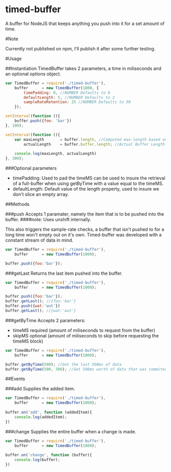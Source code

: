 timed-buffer
============

A buffer for NodeJS that keeps anything you push into it for a set amount of time.

#Note

Currently not published on npm, I'll publish it after some further testing.

#Usage

##Instantiation
TimedBuffer takes 2 parameters, a time in miliseconds and an optional options object.

```javascript
var TimedBuffer = require('./timed-buffer'),
	buffer      = new TimedBuffer(1000, {
		timePadding: 0, //NUMBER Defaults to 0
		defaultLength: 5, //NUMBER Defaults to 2
		sampleRateRetention: 25 //NUMBER Defaults to 50
	});

setInterval(function (){
	buffer.push({foo: 'bar'})
}, 100);

setInterval(function (){
	var maxLength       = buffer.length, //Computed max-length based on sample rate
		actualLength    = buffer.buffer.length; //Actual Buffer Length
	
	console.log(maxLength, actualLength) 
}, 300);
```

###Optional parameters
- timePadding: Used to pad the timeMS can be used to insure the retrieval of a full-buffer when using getByTime with a value equal to the timeMS.
- defaultLength: Default value of the length property, used to insure we don't slice an empty array.

##Methods

###push
Accepts 1 paramater, namely the item that is to be pushed into the buffer.
####note:
Uses unshift internally.

This also triggers the sample-rate checks, a buffer that isn't pushed to for a long time won't empty out on it's own.  Timed-buffer was developed with a constant stream of data in mind.

```javascript
var TimedBuffer = require('./timed-buffer'),
	buffer      = new TimedBuffer(1000);

buffer.push({foo:'bar'});
```
###getLast
Returns the last item pushed into the buffer.

```javascript
var TimedBuffer = require('./timed-buffer'),
	buffer      = new TimedBuffer(1000);

buffer.push({foo:'bar'});
buffer.getLast(); //{foo:'bar'}
buffer.push({wat:'wut'})
buffer.getLast(); //{wat:'wut'}
```
###getByTime
Accepts 2 parameters: 
- timeMS required (amount of miliseconds to request from the buffer) 
- skipMS optional (amount of miliseconds to skip before requesting the timeMS block)

```javascript
var TimedBuffer = require('./timed-buffer'),
	buffer      = new TimedBuffer(1000);

buffer.getByTime(500); //Get the last 500ms of data
buffer.getByTime(500, 300); //Get 500ms worth of data that was commited 300ms ago
```

##Events

###add
Supplies the added item.

```javascript
var TimedBuffer = require('./timed-buffer'),
	buffer      = new TimedBuffer(1000);
	
buffer.on('add', function (addedItem){
    console.log(addedItem);
})
```

###change
Supplies the entire buffer when a change is made.

```javascript
var TimedBuffer = require('./timed-buffer'),
	buffer      = new TimedBuffer(1000);
	
buffer.on('change', function (buffer){
    console.log(buffer);
})
```
